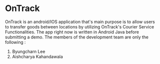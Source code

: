 # OnTrack
OnTrack is an android/IOS application that's main purpose is to allow users to transfer goods between locations by utilizing OnTrack's Courier Service Functionalities.
The app right now is written in Android Java before submitting a demo.
The members of the development team are only the following :

1) Byungcharn Lee
2) Aishcharya Kahandawala
